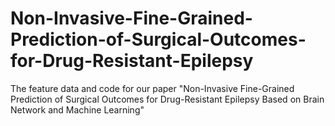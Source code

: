 # Non-Invasive-Fine-Grained-Prediction-of-Surgical-Outcomes-for-Drug-Resistant-Epilepsy
The feature data and code for our paper "Non-Invasive Fine-Grained Prediction of Surgical Outcomes for Drug-Resistant Epilepsy Based on Brain Network and Machine Learning"
